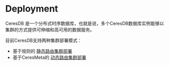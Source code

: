 # Deployment
CeresDB 是一个分布式时序数据库，也就是说，多个CeresDB数据库实例能够以集群的方式提供可伸缩和高可用的数据服务。

目前CeresDB支持两种集群部署模式：
* 基于规则的 [静态路由集群部署](static_routing.md)
* 基于CeresMeta的 [动态路由集群部署](dynamic_routing.md)